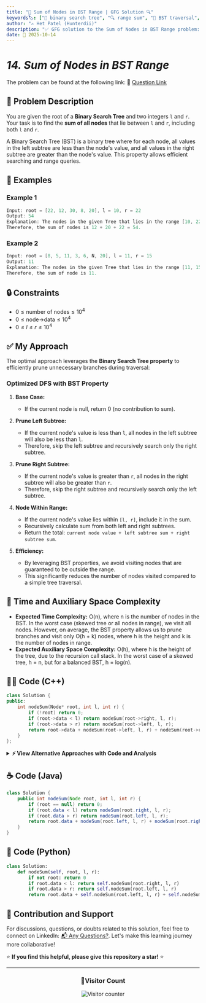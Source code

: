 ```yaml
---
title: "🌳 Sum of Nodes in BST Range | GFG Solution 🔍"
keywords🏷️: ["🌳 binary search tree", "🔍 range sum", "🎯 BST traversal", "📊 tree algorithms", "📘 GFG", "🏁 competitive programming", "📚 DSA"]
author: "✍️ Het Patel (Hunterdii)"
description: "✅ GFG solution to the Sum of Nodes in BST Range problem: efficiently calculate sum of all nodes within a given range using BST properties. 🚀"
date: 📅 2025-10-14
---
```


# *14. Sum of Nodes in BST Range*

The problem can be found at the following link: 🔗 [Question Link](https://www.geeksforgeeks.org/problems/range-sum-of-bst/1)

## **🧩 Problem Description**

You are given the root of a **Binary Search Tree** and two integers `l` and `r`. Your task is to find the **sum of all nodes** that lie between `l` and `r`, including both `l` and `r`.

A Binary Search Tree (BST) is a binary tree where for each node, all values in the left subtree are less than the node's value, and all values in the right subtree are greater than the node's value. This property allows efficient searching and range queries.

## **📘 Examples**

### Example 1

```cpp
Input: root = [22, 12, 30, 8, 20], l = 10, r = 22
Output: 54
Explanation: The nodes in the given Tree that lies in the range [10, 22] are {12, 20, 22}. 
Therefore, the sum of nodes is 12 + 20 + 22 = 54.
```

### Example 2

```cpp
Input: root = [8, 5, 11, 3, 6, N, 20], l = 11, r = 15
Output: 11
Explanation: The nodes in the given Tree that lies in the range [11, 15] is {11}. 
Therefore, the sum of node is 11.
```

## **🔒 Constraints**

* $0 \le \text{number of nodes} \le 10^4$
* $0 \le \text{node->data} \le 10^4$
* $0 \le l \le r \le 10^4$

## **✅ My Approach**

The optimal approach leverages the **Binary Search Tree property** to efficiently prune unnecessary branches during traversal:

### **Optimized DFS with BST Property**

1. **Base Case:**
   * If the current node is null, return 0 (no contribution to sum).

2. **Prune Left Subtree:**
   * If the current node's value is less than `l`, all nodes in the left subtree will also be less than `l`.
   * Therefore, skip the left subtree and recursively search only the right subtree.

3. **Prune Right Subtree:**
   * If the current node's value is greater than `r`, all nodes in the right subtree will also be greater than `r`.
   * Therefore, skip the right subtree and recursively search only the left subtree.

4. **Node Within Range:**
   * If the current node's value lies within `[l, r]`, include it in the sum.
   * Recursively calculate sum from both left and right subtrees.
   * Return the total: `current node value + left subtree sum + right subtree sum`.

5. **Efficiency:**
   * By leveraging BST properties, we avoid visiting nodes that are guaranteed to be outside the range.
   * This significantly reduces the number of nodes visited compared to a simple tree traversal.

## 📝 Time and Auxiliary Space Complexity

* **Expected Time Complexity:** O(n), where n is the number of nodes in the BST. In the worst case (skewed tree or all nodes in range), we visit all nodes. However, on average, the BST property allows us to prune branches and visit only O(h + k) nodes, where h is the height and k is the number of nodes in range.
* **Expected Auxiliary Space Complexity:** O(h), where h is the height of the tree, due to the recursion call stack. In the worst case of a skewed tree, h = n, but for a balanced BST, h = log(n).

## **🧑‍💻 Code (C++)**

```cpp
class Solution {
public:
    int nodeSum(Node* root, int l, int r) {
        if (!root) return 0;
        if (root->data < l) return nodeSum(root->right, l, r);
        if (root->data > r) return nodeSum(root->left, l, r);
        return root->data + nodeSum(root->left, l, r) + nodeSum(root->right, l, r);
    }
};
```

<details>
<summary><b>⚡ View Alternative Approaches with Code and Analysis</b></summary>

## 📊 **2️⃣ Iterative Approach with Stack**

### 💡 Algorithm Steps:

1. Use a stack to simulate the recursive call stack iteratively.
2. Push root node and traverse using stack-based depth-first search.
3. Check each node's value against the range and add to sum if valid.
4. Push left and right children to stack based on range conditions.

```cpp
class Solution {
public:
    int nodeSum(Node* root, int l, int r) {
        if (!root) return 0;
        stack<Node*> st;
        st.push(root);
        int sum = 0;
        while (!st.empty()) {
            Node* cur = st.top();
            st.pop();
            if (cur->data >= l && cur->data <= r) sum += cur->data;
            if (cur->right && cur->data < r) st.push(cur->right);
            if (cur->left && cur->data > l) st.push(cur->left);
        }
        return sum;
    }
};
```

### 📝 **Complexity Analysis:**

* **Time:** ⏱️ O(n) - Visit each relevant node once
* **Auxiliary Space:** 💾 O(h) - Stack space proportional to tree height

### ✅ **Why This Approach?**

* Avoids recursion overhead and stack overflow risk
* Explicit control over traversal order
* Better for very deep trees

## 📊 **3️⃣ Morris Traversal (Space-Optimized)**

### 💡 Algorithm Steps:

1. Use Morris inorder traversal to traverse tree without recursion or stack.
2. Create temporary links to navigate back to parent nodes.
3. Add node values to sum when they fall within the range.
4. Restore tree structure by removing temporary links after traversal.

```cpp
class Solution {
public:
    int nodeSum(Node* root, int l, int r) {
        int sum = 0;
        Node* cur = root;
        while (cur) {
            if (!cur->left) {
                if (cur->data >= l && cur->data <= r) sum += cur->data;
                cur = cur->right;
            } else {
                Node* pre = cur->left;
                while (pre->right && pre->right != cur) pre = pre->right;
                if (!pre->right) {
                    pre->right = cur;
                    cur = cur->left;
                } else {
                    pre->right = nullptr;
                    if (cur->data >= l && cur->data <= r) sum += cur->data;
                    cur = cur->right;
                }
            }
        }
        return sum;
    }
};
```

### 📝 **Complexity Analysis:**

* **Time:** ⏱️ O(n) - Each node visited at most twice
* **Auxiliary Space:** 💾 O(1) - No extra space for recursion or stack

### ✅ **Why This Approach?**

* True O(1) space complexity without recursion
* Suitable for memory-constrained environments
* Advanced technique demonstrating threading concept

## 📊 **4️⃣ Level Order Traversal (BFS)**

### 💡 Algorithm Steps:

1. Use queue for breadth-first level order traversal.
2. Process nodes level by level from root to leaves.
3. Check each node against range and accumulate sum for valid nodes.
4. Add children to queue only if they can potentially fall in range.

```cpp
class Solution {
public:
    int nodeSum(Node* root, int l, int r) {
        if (!root) return 0;
        queue<Node*> q;
        q.push(root);
        int sum = 0;
        while (!q.empty()) {
            Node* cur = q.front();
            q.pop();
            if (cur->data >= l && cur->data <= r) sum += cur->data;
            if (cur->left && cur->data > l) q.push(cur->left);
            if (cur->right && cur->data < r) q.push(cur->right);
        }
        return sum;
    }
};
```

### 📝 **Complexity Analysis:**

* **Time:** ⏱️ O(n) - Process each relevant node once
* **Auxiliary Space:** 💾 O(w) - Queue space proportional to maximum width

### ✅ **Why This Approach?**

* Level-by-level processing can be useful for debugging
* Natural for problems requiring level information
* Different traversal perspective than DFS

## 🆚 **🔍 Comparison of Approaches**

| 🚀 **Approach**                    | ⏱️ **Time Complexity** | 💾 **Space Complexity** | ✅ **Pros**                        | ⚠️ **Cons**                           |
| ---------------------------------- | ---------------------- | ----------------------- | --------------------------------- | ------------------------------------- |
| 🌲 **Recursive DFS**              | 🟢 O(n)                | 🟡 O(h)                 | 🎯 Clean and intuitive            | 📚 Recursion stack overhead          |
| 🔄 **Iterative Stack**            | 🟢 O(n)                | 🟡 O(h)                 | 🚫 No recursion limits            | 🔧 More verbose code                 |
| 🧵 **Morris Traversal**           | 🟢 O(n)                | 🟢 O(1)                 | ⭐ True O(1) space                | 🎭 Complex implementation            |
| 📊 **Level Order BFS**            | 🟢 O(n)                | 🟡 O(w)                 | 📖 Level-wise processing          | 💾 Width-based space usage           |

### 🏆 **Best Choice Recommendation**

| 🎯 **Scenario**                                    | 🎖️ **Recommended Approach**          | 🔥 **Performance Rating** |
| -------------------------------------------------- | ------------------------------------- | ------------------------- |
| 🏅 **Standard balanced tree**                         | 🥇 **Recursive DFS**                 | ★★★★★                     |
| 🌳 **Very deep tree**                                 | 🥈 **Iterative Stack**               | ★★★★☆                     |
| 💾 **Memory constrained**                             | 🥉 **Morris Traversal**              | ★★★★★                     |
| 📊 **Need level information**                         | 🏅 **Level Order BFS**               | ★★★☆☆                     |

</details>

## **☕ Code (Java)**

```java
class Solution {
    public int nodeSum(Node root, int l, int r) {
        if (root == null) return 0;
        if (root.data < l) return nodeSum(root.right, l, r);
        if (root.data > r) return nodeSum(root.left, l, r);
        return root.data + nodeSum(root.left, l, r) + nodeSum(root.right, l, r);
    }
}
```

## **🐍 Code (Python)**

```python
class Solution:
    def nodeSum(self, root, l, r):
        if not root: return 0
        if root.data < l: return self.nodeSum(root.right, l, r)
        if root.data > r: return self.nodeSum(root.left, l, r)
        return root.data + self.nodeSum(root.left, l, r) + self.nodeSum(root.right, l, r)
```

## 🧠 Contribution and Support

For discussions, questions, or doubts related to this solution, feel free to connect on LinkedIn: [📬 Any Questions?](https://www.linkedin.com/in/patel-hetkumar-sandipbhai-8b110525a/). Let's make this learning journey more collaborative!

⭐ **If you find this helpful, please give this repository a star!** ⭐

---

<div align="center">
  <h3><b>📍Visitor Count</b></h3>
</div>

<p align="center">
  <img src="https://visitor-badge.laobi.icu/badge?page_id=Hunterdii.GeeksforGeeks-POTD" alt="Visitor counter" />
</p>
